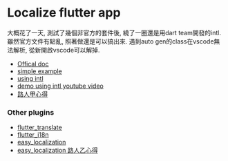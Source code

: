# Localize flutter app

大概花了一天, 測試了幾個非官方的套件後, 繞了一圈還是用dart team開發的intl. 雖然官方文件有點亂, 照著做還是可以搞出來.
遇到auto gen的class在vscode無法解析, 從新開啟vscode可以解掉.

- [Offical doc](https://flutter.dev/docs/development/accessibility-and-localization/internationalization)
- [simple example](https://github.com/flutter/website/tree/main/examples/internationalization)
- [using intl](https://github.com/dart-lang/intl)
- [demo using intl youtube video](https://www.youtube.com/watch?v=Zw4KoorVxgg)
- [路人甲心得](https://www.ernestchiang.com/zh/posts/2020/2020-04-30-flutter-localization/)

### Other plugins
- [flutter_translate](https://pub.dev/packages/flutter_translate)
- [flutter_i18n](https://pub.dev/packages/flutter_i18n)
- [easy_localization](https://pub.dev/packages/easy_localization)
- [easy_localization 路人乙心得](https://www.gushiciku.cn/pl/pq7J/zh-tw)
